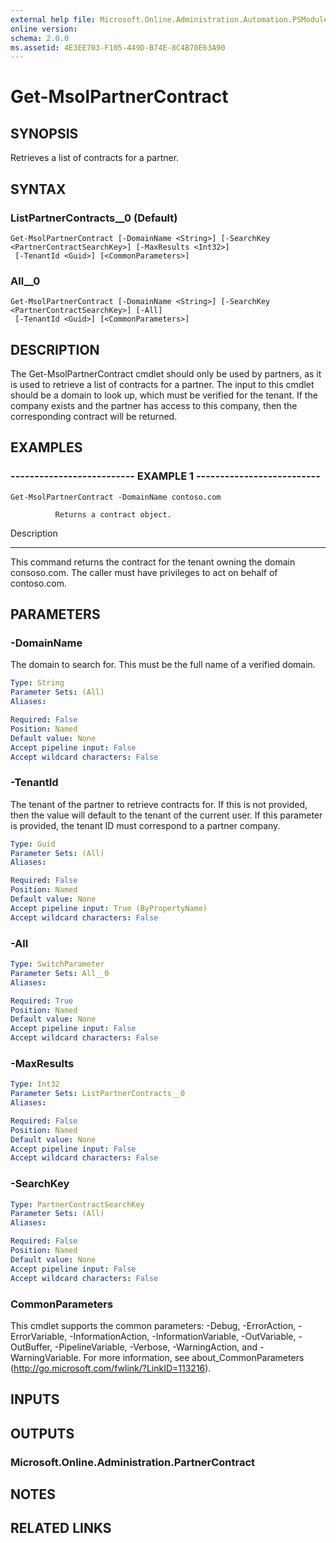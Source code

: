 ```yaml
---
external help file: Microsoft.Online.Administration.Automation.PSModule.dll-Help.xml
online version: 
schema: 2.0.0
ms.assetid: 4E3EE703-F105-449D-B74E-8C4B70E63A90
---
```


# Get-MsolPartnerContract

## SYNOPSIS
Retrieves a list of contracts for a partner.

## SYNTAX

### ListPartnerContracts__0 (Default)
```
Get-MsolPartnerContract [-DomainName <String>] [-SearchKey <PartnerContractSearchKey>] [-MaxResults <Int32>]
 [-TenantId <Guid>] [<CommonParameters>]
```

### All__0
```
Get-MsolPartnerContract [-DomainName <String>] [-SearchKey <PartnerContractSearchKey>] [-All]
 [-TenantId <Guid>] [<CommonParameters>]
```

## DESCRIPTION
The Get-MsolPartnerContract cmdlet should only be used by partners, as it is used to retrieve a list of contracts for a partner.
The input to this cmdlet should be a domain to look up, which must be verified for the tenant.
If the company exists and the partner has access to this company, then the corresponding contract will be returned.

## EXAMPLES

### -------------------------- EXAMPLE 1 --------------------------
```
Get-MsolPartnerContract -DomainName contoso.com

          Returns a contract object.
```

Description

-----------

This command returns the contract for the tenant owning the domain consoso.com. 
The caller must have privileges to act on behalf of contoso.com.

## PARAMETERS

### -DomainName
The domain to search for.
This must be the full name of a verified domain.

```yaml
Type: String
Parameter Sets: (All)
Aliases: 

Required: False
Position: Named
Default value: None
Accept pipeline input: False
Accept wildcard characters: False
```

### -TenantId
The tenant of the partner to retrieve contracts for.
If this is not provided, then the value will default to the tenant of the current user.
If this parameter is provided, the tenant ID must correspond to a partner company.

```yaml
Type: Guid
Parameter Sets: (All)
Aliases: 

Required: False
Position: Named
Default value: None
Accept pipeline input: True (ByPropertyName)
Accept wildcard characters: False
```

### -All


```yaml
Type: SwitchParameter
Parameter Sets: All__0
Aliases: 

Required: True
Position: Named
Default value: None
Accept pipeline input: False
Accept wildcard characters: False
```

### -MaxResults


```yaml
Type: Int32
Parameter Sets: ListPartnerContracts__0
Aliases: 

Required: False
Position: Named
Default value: None
Accept pipeline input: False
Accept wildcard characters: False
```

### -SearchKey


```yaml
Type: PartnerContractSearchKey
Parameter Sets: (All)
Aliases: 

Required: False
Position: Named
Default value: None
Accept pipeline input: False
Accept wildcard characters: False
```

### CommonParameters
This cmdlet supports the common parameters: -Debug, -ErrorAction, -ErrorVariable, -InformationAction, -InformationVariable, -OutVariable, -OutBuffer, -PipelineVariable, -Verbose, -WarningAction, and -WarningVariable. For more information, see about_CommonParameters (http://go.microsoft.com/fwlink/?LinkID=113216).

## INPUTS

## OUTPUTS

### Microsoft.Online.Administration.PartnerContract

## NOTES

## RELATED LINKS


